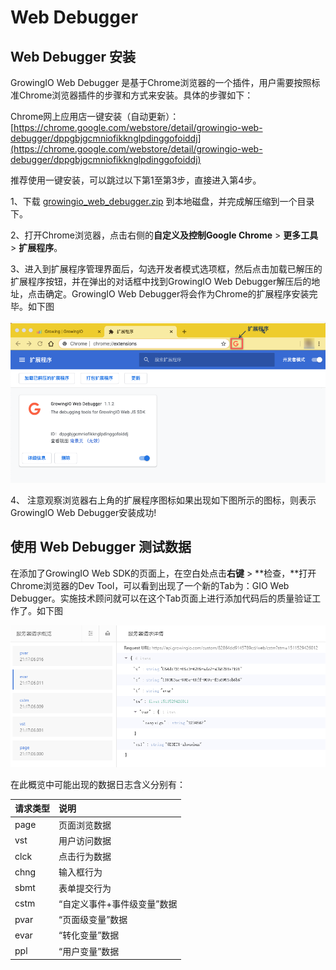 # Web Debugger

## Web Debugger 安装

GrowingIO Web Debugger 是基于Chrome浏览器的一个插件，用户需要按照标准Chrome浏览器插件的步骤和方式来安装。具体的步骤如下：

Chrome网上应用店一键安装（自动更新）：[https://chrome.google.com/webstore/detail/growingio-web-debugger/dppgbjgcmniofikknglpdinggofoiddj](https://chrome.google.com/webstore/detail/growingio-web-debugger/dppgbjgcmniofikknglpdinggofoiddj)​

推荐使用一键安装，可以跳过以下第1至第3步，直接进入第4步。

1、下载 [growingio\_web\_debugger.zip](https://assets.growingio.com/growingio_web_debugger.zip) 到本地磁盘，并完成解压缩到一个目录下。

2、打开Chrome浏览器，点击右侧的**自定义及控制Google Chrome** &gt; **更多工具** &gt; **扩展程序**。

3、进入到扩展程序管理界面后，勾选开发者模式选项框，然后点击加载已解压的扩展程序按钮，并在弹出的对话框中找到GrowingIO Web Debugger解压后的地址，点击确定。GrowingIO Web Debugger将会作为Chrome的扩展程序安装完毕。如下图

![](../../.gitbook/assets/image%20%28117%29.png)

4、 注意观察浏览器右上角的扩展程序图标如果出现如下图所示的图标，则表示GrowingIO Web Debugger安装成功!

## 使用 Web Debugger 测试数据

在添加了GrowingIO Web SDK的页面上，在空白处点击**右键** &gt; **检查，**打开Chrome浏览器的Dev Tool，可以看到出现了一个新的Tab为：GIO Web Debugger。实施技术顾问就可以在这个Tab页面上进行添加代码后的质量验证工作了。如下图

![](../../.gitbook/assets/image%20%28118%29.png)

在此概览中可能出现的数据日志含义分别有：

| 请求类型 | 说明 |
| :--- | :--- |
| page | 页面浏览数据 |
| vst | 用户访问数据 |
| clck | 点击行为数据 |
| chng | 输入框行为 |
| sbmt | 表单提交行为 |
| cstm | “自定义事件+事件级变量”数据 |
| pvar | “页面级变量”数据 |
| evar | “转化变量”数据 |
| ppl | “用户变量”数据 |

​

